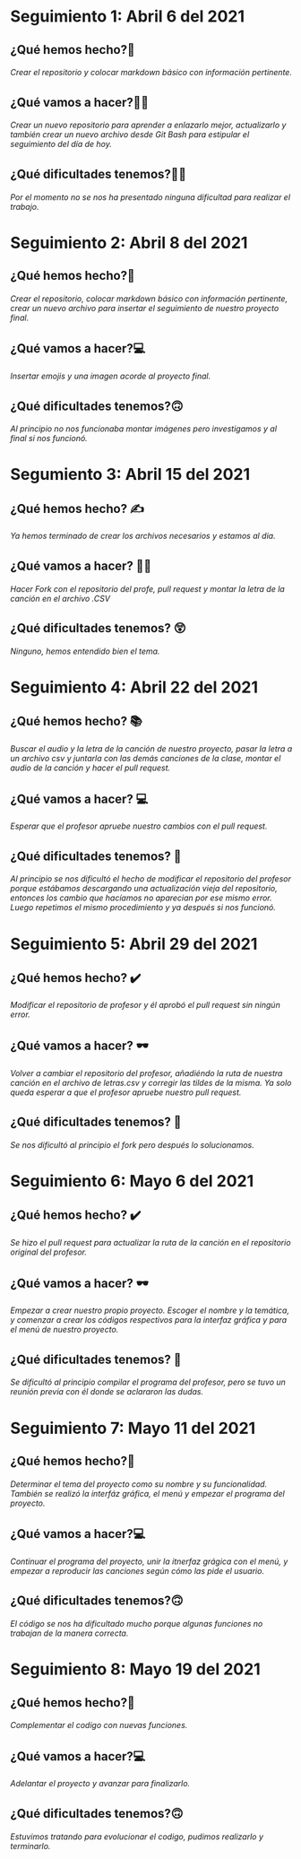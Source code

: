 # Seguimiento 1: Abril 6 del 2021
## ¿Qué hemos hecho?🧐
###### Crear el repositorio y colocar markdown básico con información pertinente.

## ¿Qué vamos a hacer?🧑‍💻
###### Crear un nuevo repositorio para aprender a enlazarlo mejor, actualizarlo y también crear un nuevo archivo desde Git Bash para estipular el seguimiento del día de hoy.

## ¿Qué dificultades tenemos?🙅‍♀️
###### Por el momento no se nos ha presentado ninguna dificultad para realizar el trabajo.

# Seguimiento 2: Abril 8 del 2021
## ¿Qué hemos hecho?🤔
###### Crear el repositorio, colocar markdown básico con información pertinente, crear un nuevo archivo para insertar el seguimiento de nuestro proyecto final.

## ¿Qué vamos a hacer?💻
###### Insertar emojis y una imagen acorde al proyecto final.

## ¿Qué dificultades tenemos?🙃
###### Al principio no nos funcionaba montar imágenes pero investigamos y al final si nos funcionó.

# Segumiento 3: Abril 15 del 2021
## ¿Qué hemos hecho? ✍️
###### Ya hemos terminado de crear los archivos necesarios y estamos al dia.

## ¿Qué vamos a hacer? 👷‍♂️
###### Hacer Fork con el repositorio del profe, pull request y montar la letra de la canción en el archivo .CSV

## ¿Qué dificultades tenemos? 😲
###### Ninguno, hemos entendido bien el tema.

# Seguimiento 4: Abril 22 del 2021
## ¿Qué hemos hecho? 📚
###### Buscar el audio y la letra de la canción de nuestro proyecto, pasar la letra a un archivo csv y juntarla con las demás canciones de la clase, montar el audio de la canción y hacer el pull request.

## ¿Qué vamos a hacer? 💻
###### Esperar que el profesor apruebe nuestro cambios con el pull request.

## ¿Qué dificultades tenemos? 🤔
###### Al principio se nos dificultó el hecho de modificar el repositorio del profesor porque estábamos descargando una actualización vieja del repositorio, entonces los cambio que hacíamos no aparecian por ese mismo error. Luego repetimos el mismo procedimiento y ya después si nos funcionó.

# Seguimiento 5: Abril 29 del 2021
## ¿Qué hemos hecho? ✔️
###### Modificar el repositorio de profesor y él aprobó el pull request sin ningún error.

## ¿Qué vamos a hacer? 🕶️
###### Volver a cambiar el repositorio del profesor, añadiéndo la ruta de nuestra canción en el archivo de letras.csv y corregir las tildes de la misma. Ya solo queda esperar a que el profesor apruebe nuestro pull request.

## ¿Qué dificultades tenemos? 🤔
###### Se nos dificultó al principio el fork pero después lo solucionamos.

# Seguimiento 6: Mayo 6 del 2021
## ¿Qué hemos hecho? ✔️
###### Se hizo el pull request para actualizar la ruta de la canción en el repositorio original del profesor.

## ¿Qué vamos a hacer? 🕶️
###### Empezar a crear nuestro propio proyecto. Escoger el nombre y la temática, y comenzar a crear los códigos respectivos para la interfaz gráfica y para el menú de nuestro proyecto.

## ¿Qué dificultades tenemos? 🤔
###### Se dificultó al principio compilar el programa del profesor, pero se tuvo un reunión previa con él donde se aclararon las dudas.

# Seguimiento 7: Mayo 11 del 2021
## ¿Qué hemos hecho?🤔
###### Determinar el tema del proyecto como su nombre y su funcionalidad. También se realizó la interfáz gráfica, el menú y empezar el programa del proyecto.

## ¿Qué vamos a hacer?💻
###### Continuar el programa del proyecto, unir la itnerfaz grágica con el menú, y empezar a reproducir las canciones según cómo las pide el usuario.

## ¿Qué dificultades tenemos?🙃
###### El código se nos ha dificultado mucho porque algunas funciones no trabajan de la manera correcta.

# Seguimiento 8: Mayo 19 del 2021
## ¿Qué hemos hecho?🤔
###### Complementar el codigo con nuevas funciones.

## ¿Qué vamos a hacer?💻
###### Adelantar el proyecto y avanzar para finalizarlo.

## ¿Qué dificultades tenemos?🙃
###### Estuvimos tratando para evolucionar el codigo, pudimos realizarlo y terminarlo.
